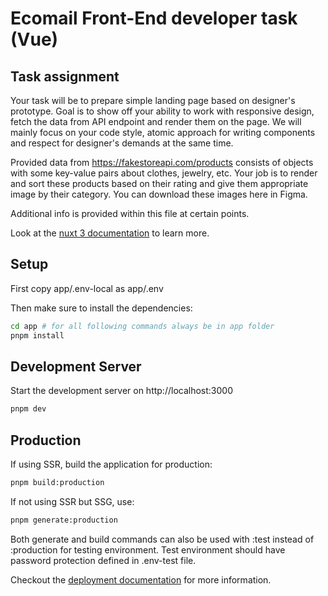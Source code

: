 # Ecomail Front-End developer task (Vue)

## Task assignment
Your task will be to prepare simple landing page based on designer's prototype. Goal is to show off your ability to work with responsive design, fetch the data from API endpoint and render them on the page. We will mainly focus on your code style, atomic approach for writing components and respect for designer's demands at the same time.

Provided data from https://fakestoreapi.com/products consists of objects with some key-value pairs about clothes, jewelry, etc. Your job is to render and sort these products based on their rating and give them appropriate image by their category. You can download these images here in Figma.

Additional info is provided within this file at certain points.

Look at the [nuxt 3 documentation](https://v3.nuxtjs.org) to learn more.

## Setup

First copy app/.env-local as app/.env

Then make sure to install the dependencies:

```bash
cd app # for all following commands always be in app folder
pnpm install
```

## Development Server

Start the development server on http://localhost:3000

```bash
pnpm dev
```

## Production

If using SSR, build the application for production:

```bash
pnpm build:production
```

If not using SSR but SSG, use:

```bash
pnpm generate:production
```

Both generate and build commands can also be used with :test instead of :production for testing environment.
Test environment should have password protection defined in .env-test file.

Checkout the [deployment documentation](https://v3.nuxtjs.org/guide/deploy/presets) for more information.
